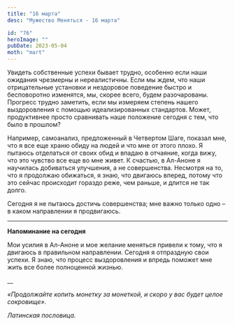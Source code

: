 ```yaml
---
title: "16 марта"
desc: "Мужество Меняться - 16 марта"

id: "76"
heroImage: ""
pubDate: 2023-05-04
moth: "mart"
---
```


Увидеть собственные успехи бывает трудно, особенно если наши ожидания
чрезмерны и нереалистичны. Если мы ждем, что наши отрицательные установки и
нездоровое поведение быстро и бесповоротно изменятся, мы, скорее всего, будем
разочарованы. Прогресс трудно заметить, если мы измеряем степень нашего
выздоровления с помощью идеализированных стандартов. Может, продуктивнее
просто сравнивать наше положение сегодня с тем, что было в прошлом?

Например, самоанализ, предложенный в Четвертом Шаге, показал мне, что я все
еще храню обиду на людей и что мне от этого плохо. Я пытаюсь отделаться от
своих обид и впадаю в отчаяние, когда вижу, что это чувство все еще во мне
живет. К счастью, в Ал-Аноне я научилась добиваться улучшения, а не
совершенства. Несмотря на то, что я продолжаю обижаться, я знаю, что двигаюсь
вперед, потому что это сейчас происходит гораздо реже, чем раньше, и длится не
так долго.

Сегодня я не пытаюсь достичь совершенства; мне важно только одно – в каком
направлении я продвигаюсь.

---

**Напоминание на сегодня**

Мои усилия в Ал-Аноне и мое желание меняться привели к тому, что я двигаюсь в
правильном направлении. Сегодня я отпраздную свои успехи. Я знаю, что процесс
выздоровления и впредь поможет мне жить все более полноценной жизнью.

\_\_

_«Продолжайте копить монетку за монеткой, и скоро у вас будет целое
сокровище»._

_Латинская пословица._
